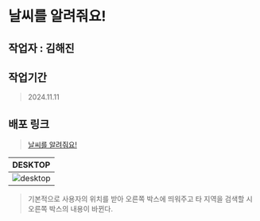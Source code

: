 # 날씨를 알려줘요!

## 작업자 : 김해진 

## 작업기간
> 2024.11.11

## 배포 링크
> [날씨를 알려줘요!](https://myjin0806.github.io/show_weather/)

| DESKTOP                                                                                                    |
| :----------------------------------------------------------------------------------------------------------------------- |
| ![desktop](https://github.com/user-attachments/assets/ddfd70e4-9052-42e4-b374-dde6dab67c4d)|

> 기본적으로 사용자의 위치를 받아 오른쪽 박스에 띄워주고 타 지역을 검색할 시 오른쪽 박스의 내용이 바뀐다.
